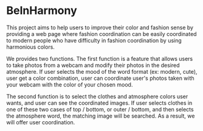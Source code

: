 # BeInHarmony
This project aims to help users to improve their color and fashion sense by providing a web page where fashion coordination can be easily coordinated to modern people who have difficulty in fashion coordination by using harmonious colors.

We provides two functions.
The first function is a feature that allows users to take photos from a webcam and modify their photos in the desired atmosphere.
If user selects the mood of the word format (ex: modern, cute), user get a color combination,
user can coordinate user's photos taken with your webcam with the color of your chosen mood.

The second function is to select the clothes and atmosphere colors user wants, and user can see the coordinated images.
If user selects clothes in one of these two cases of top / bottom, or outer / bottom, and then selects the atmosphere word, the matching image will be searched. As a result, we will offer user coordination.
